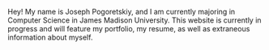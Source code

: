 Hey! My name is Joseph Pogoretskiy, and I am currently majoring in Computer Science in James Madison University. This website is currently in progress and will feature my portfolio, my resume, as well as extraneous information about myself.

